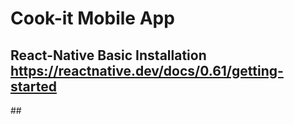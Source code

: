 # Cook-it Mobile App
  <h2>React-Native Basic Installation <a href="https://reactnative.dev/docs/0.61/getting-started" target="_blank">https://reactnative.dev/docs/0.61/getting-started</a></h2>
## 
   
